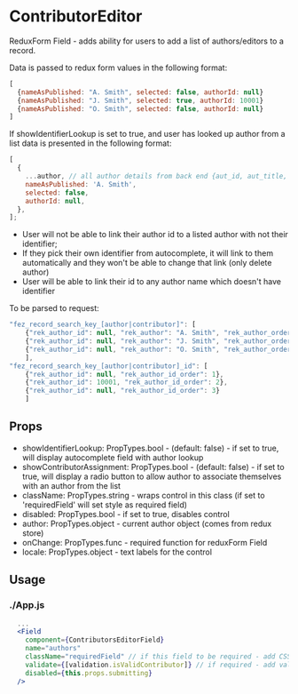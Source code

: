 # ContributorEditor

ReduxForm Field - adds ability for users to add a list of authors/editors to a record.

Data is passed to redux form values in the following format:

```javascript
[
  {nameAsPublished: "A. Smith", selected: false, authorId: null}
  {nameAsPublished: "J. Smith", selected: true, authorId: 10001}
  {nameAsPublished: "O. Smith", selected: false, authorId: null}
]
```

If showIdentifierLookup is set to true, and user has looked up author from a list data is presented in the following format:

```javascript
[
  {
    ...author, // all author details from back end {aut_id, aut_title, aut_lname, etc...}
    nameAsPublished: 'A. Smith',
    selected: false,
    authorId: null,
  },
];
```

- User will not be able to link their author id to a listed author with not their identifier;
- If they pick their own identifier from autocomplete, it will link to them automatically and they won't be able to change that link (only delete author)
- User will be able to link their id to any author name which doesn't have identifier

To be parsed to request:

```javascript
"fez_record_search_key_[author|contributor]": [
    {"rek_author_id": null, "rek_author": "A. Smith", "rek_author_order": 1},
    {"rek_author_id": null, "rek_author": "J. Smith", "rek_author_order": 2},
    {"rek_author_id": null, "rek_author": "O. Smith", "rek_author_order": 3}
    ],
"fez_record_search_key_[author|contributor]_id": [
    {"rek_author_id": null, "rek_author_id_order": 1},
    {"rek_author_id": 10001, "rek_author_id_order": 2},
    {"rek_author_id": null, "rek_author_id_order": 3}
    ]
```

## Props

- showIdentifierLookup: PropTypes.bool - (default: false) - if set to true, will display autocomplete field with author lookup
- showContributorAssignment: PropTypes.bool - (default: false) - if set to true, will display a radio button to allow author to associate themselves with an author from the list
- className: PropTypes.string - wraps control in this class (if set to 'requiredField' will set style as required field)
- disabled: PropTypes.bool - if set to true, disables control
- author: PropTypes.object - current author object (comes from redux store)
- onChange: PropTypes.func - required function for reduxForm Field
- locale: PropTypes.object - text labels for the control

## Usage

### ./App.js

```jsx
  ...
  <Field
    component={ContributorsEditorField}
    name="authors"
    className="requiredField" // if this field to be required - add CSS class to indicate it's required
    validate={[validation.isValidContributor]} // if required - add validation
    disabled={this.props.submitting}
  />

```
